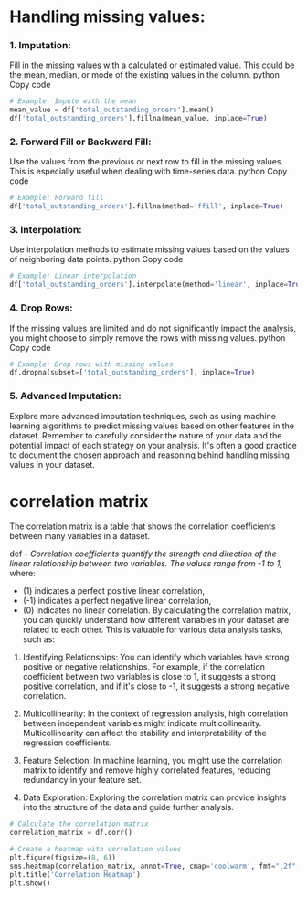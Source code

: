 # Handling missing values:
### 1. Imputation:

Fill in the missing values with a calculated or estimated value. This could be the mean, median, or mode of the existing values in the column.
python
Copy code
```python
# Example: Impute with the mean
mean_value = df['total_outstanding_orders'].mean()
df['total_outstanding_orders'].fillna(mean_value, inplace=True)
```
### 2. Forward Fill or Backward Fill:

Use the values from the previous or next row to fill in the missing values. This is especially useful when dealing with time-series data.
python
Copy code
```python
# Example: Forward fill
df['total_outstanding_orders'].fillna(method='ffill', inplace=True)
```
### 3. Interpolation:

Use interpolation methods to estimate missing values based on the values of neighboring data points.
python
Copy code
```python
# Example: Linear interpolation
df['total_outstanding_orders'].interpolate(method='linear', inplace=True)
```
### 4. Drop Rows:

If the missing values are limited and do not significantly impact the analysis, you might choose to simply remove the rows with missing values.
python
Copy code
```python
# Example: Drop rows with missing values
df.dropna(subset=['total_outstanding_orders'], inplace=True)
```
### 5. Advanced Imputation:

Explore more advanced imputation techniques, such as using machine learning algorithms to predict missing values based on other features in the dataset.
Remember to carefully consider the nature of your data and the potential impact of each strategy on your analysis. It's often a good practice to document the chosen approach and reasoning behind handling missing values in your dataset.

# correlation matrix

The correlation matrix is a table that shows the correlation coefficients between many variables in a dataset.

def - *Correlation coefficients quantify the strength and direction of the linear relationship between two variables. The values range from -1 to 1,* 
where:
  - (1) indicates a perfect positive linear correlation,
  - (-1) indicates a perfect negative linear correlation,
  - (0) indicates no linear correlation.
By calculating the correlation matrix, you can quickly understand how different variables in your dataset are related to each other. This is valuable for various data analysis tasks, such as:

1. Identifying Relationships: You can identify which variables have strong positive or negative relationships. For example, if the correlation coefficient between two variables is close to 1, it suggests a strong positive correlation, and if it's close to -1, it suggests a strong negative correlation.

1. Multicollinearity: In the context of regression analysis, high correlation between independent variables might indicate multicollinearity. Multicollinearity can affect the stability and interpretability of the regression coefficients.

1. Feature Selection: In machine learning, you might use the correlation matrix to identify and remove highly correlated features, reducing redundancy in your feature set.

1. Data Exploration: Exploring the correlation matrix can provide insights into the structure of the data and guide further analysis.
```python
# Calculate the correlation matrix
correlation_matrix = df.corr()

# Create a heatmap with correlation values
plt.figure(figsize=(8, 6))
sns.heatmap(correlation_matrix, annot=True, cmap='coolwarm', fmt=".2f", linewidths=.5)
plt.title('Correlation Heatmap')
plt.show()
```

